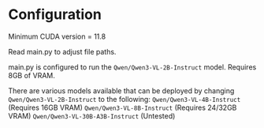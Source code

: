 # Configuration
Minimum CUDA version = 11.8

Read main.py to adjust file paths.

main.py is configured to run the `Qwen/Qwen3-VL-2B-Instruct` model. Requires 8GB of VRAM.

There are various models available that can be deployed by changing `Qwen/Qwen3-VL-2B-Instruct` to the following:
`Qwen/Qwen3-VL-4B-Instruct` (Requires 16GB VRAM)
`Qwen/Qwen3-VL-8B-Instruct` (Requires 24/32GB VRAM)
`Qwen/Qwen3-VL-30B-A3B-Instruct` (Untested)


